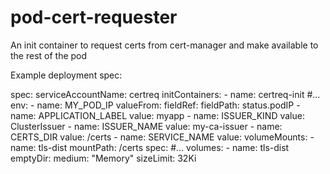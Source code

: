 # pod-cert-requester
An init container to request certs from cert-manager and make available to the rest of the pod


Example deployment spec:

spec:
  serviceAccountName: certreq
  initContainers:
    - name: certreq-init
      #...
      env:
        - name: MY_POD_IP
          valueFrom:
            fieldRef:
              fieldPath: status.podIP
        - name: APPLICATION_LABEL
          value: myapp
        - name: ISSUER_KIND
          value: ClusterIssuer
        - name: ISSUER_NAME
          value: my-ca-issuer
        - name: CERTS_DIR
          value: /certs
        - name: SERVICE_NAME
          value: 
      volumeMounts:
        - name: tls-dist
          mountPath: /certs
spec:
  #...
  volumes:
    - name: tls-dist
      emptyDir:
        medium: "Memory"
        sizeLimit: 32Ki


